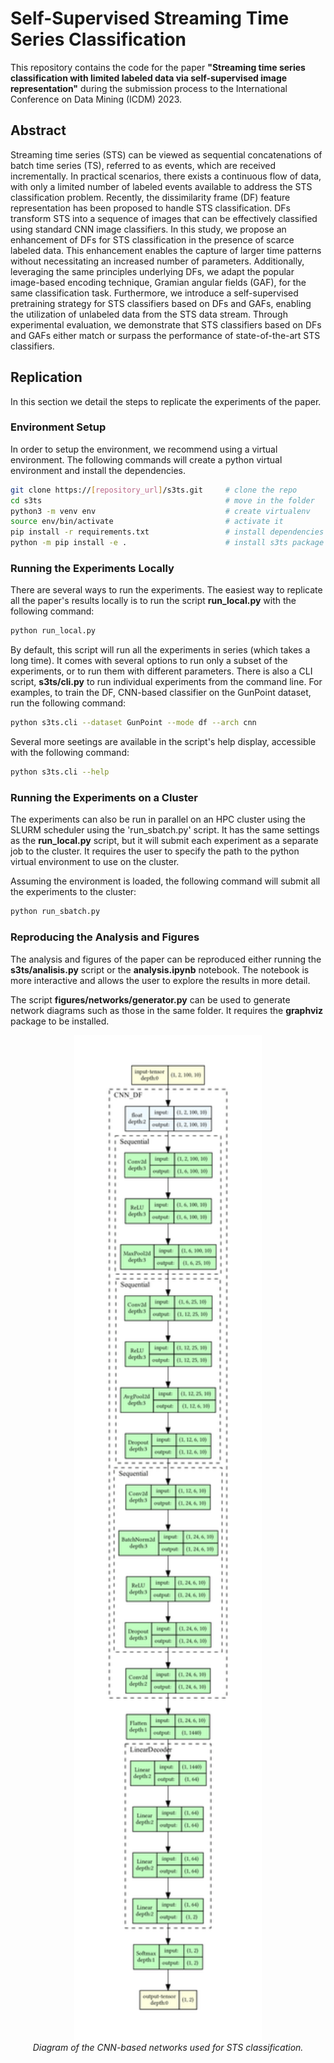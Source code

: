 # Self-Supervised Streaming Time Series Classification

This repository contains the code for the paper **"Streaming time series classification with limited labeled data via self-supervised image representation"** during the submission process to the International Conference on Data Mining (ICDM) 2023.

## Abstract

Streaming time series (STS) can be viewed as sequential concatenations of batch time series (TS), referred to as events, which are received incrementally. In practical scenarios, there exists a continuous flow of data, with only a limited number of labeled events available to address the STS classification problem. Recently, the dissimilarity frame (DF) feature representation has been proposed to handle STS classification. DFs transform STS into a sequence of images that can be effectively classified using standard CNN image classifiers.
In this study, we propose an enhancement of DFs for STS classification in the presence of scarce labeled data. This enhancement enables the capture of larger time patterns without necessitating an increased number of parameters. Additionally, leveraging the same principles underlying DFs, we adapt the popular image-based encoding technique, Gramian angular fields (GAF), for the same classification task. Furthermore, we introduce a self-supervised pretraining strategy for STS classifiers based on DFs and GAFs, enabling the utilization of unlabeled data from the STS data stream. Through experimental evaluation, we demonstrate that STS classifiers based on DFs and GAFs either match or surpass the performance of state-of-the-art STS classifiers.

<!---
<p align="center">
<img src="figures/encodings/enc_CBF.png" alt="" width="500"/> </br>
<img src="figures/encodings/enc_GunPoint.png" alt="" width="500"/> </br>
<img src="figures/encodings/enc_Trace.png" alt="" width="500"/> </br>
<em>DF (left) vs GAF (right) encoding of several datasets. In order: CBF, GunPoint, Trace.</em>
</p>
-->

## Replication

In this section we detail the steps to replicate the experiments of the paper.

### Environment Setup

In order to setup the environment, we recommend using a virtual environment. The following commands will create a python virtual environment and install the dependencies.

```bash
git clone https://[repository_url]/s3ts.git     # clone the repo
cd s3ts                                         # move in the folder
python3 -m venv env                             # create virtualenv
source env/bin/activate                         # activate it
pip install -r requirements.txt                 # install dependencies
python -m pip install -e .                      # install s3ts package
```

### Running the Experiments Locally

There are several ways to run the experiments. The easiest way to replicate all the paper's results locally is to run the script **run_local.py** with the following command:

```bash
python run_local.py
```
By default, this script will run all the experiments in series (which takes a long time). It comes with several options to run only a subset of the experiments, or to run them with different parameters. There is also a CLI script, **s3ts/cli.py** to run individual experiments from the command line. For examples, to train the DF, CNN-based classifier on the GunPoint dataset, run the following command:

```bash
python s3ts.cli --dataset GunPoint --mode df --arch cnn
```

Several more seetings are available in the script's help display, accessible with the following command:

```bash
python s3ts.cli --help
```

### Running the Experiments on a Cluster

The experiments can also be run in parallel on an HPC cluster using the SLURM scheduler using the 'run_sbatch.py' script. It has the same settings as the **run_local.py** script, but it will submit each experiment as a separate job to the cluster. It requires the user to specify the path to the python virtual environment to use on the cluster.

Assuming the environment is loaded, the following command will submit all the experiments to the cluster:

```bash
python run_sbatch.py
```

### Reproducing the Analysis and Figures

The analysis and figures of the paper can be reproduced either running the **s3ts/analisis.py** script or the **analysis.ipynb** notebook. The notebook is more interactive and allows the user to explore the results in more detail.

The script **figures/networks/generator.py** can be used to generate network diagrams such as those in the same folder. It requires the **graphviz** package to be installed.

<p align="center">
<img src="figures/networks/img-cnn.png" alt="" width="300"/> </br>
<em> Diagram of the CNN-based networks used for STS classification. </em>
</p>
